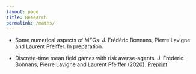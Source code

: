 ```yaml
---
layout: page
title: Research
permalink: /maths/
---
```


* Some numerical aspects of MFGs. J. Frédéric Bonnans, Pierre Lavigne and Laurent Pfeiffer. In preparation.

* Discrete-time mean field games with risk averse-agents. J. Frédéric Bonnans, Pierre Lavigne and Laurent Pfeiffer (2020). [Preprint](https://arxiv.org/abs/2005.02232).
